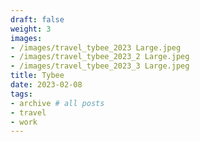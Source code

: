 ```yaml
---
draft: false
weight: 3
images:
- /images/travel_tybee_2023 Large.jpeg
- /images/travel_tybee_2023_2 Large.jpeg
- /images/travel_tybee_2023_3 Large.jpeg
title: Tybee
date: 2023-02-08
tags:
- archive # all posts
- travel
- work
---
```


